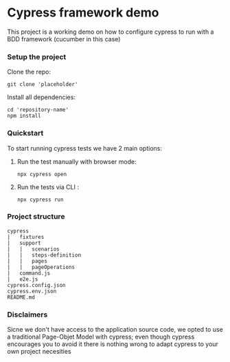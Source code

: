 # Cypress framework demo

This project is a working demo on how to configure cypress to run with a BDD framework (cucumber in this case)

### Setup the project

Clone the repo:

```git
git clone 'placeholder'
```

Install all dependencies:

```shell
cd 'repository-name'
npm install
```

### Quickstart

To start running cypress tests we have 2 main options:

1. Run the test manually with browser mode:

    ```shell
    npx cypress open
    ```

2. Run the tests via CLI :
    ```shell
    npx cypress run
    ```

### Project structure

```
cypress
|   fixtures
|   support
|   |   scenarios
|   |   steps-definition
|   |   pages
|   |   pageOperations
|   command.js
|   e2e.js
cypress.config.json
cypress.env.json
README.md
```

### Disclaimers

Sicne we don't have access to the application source code, we opted to use a traditional Page-Objet Model with cypress; even though cypress encourages you to avoid it there is nothing wrong to adapt cypress to your own project necesities
